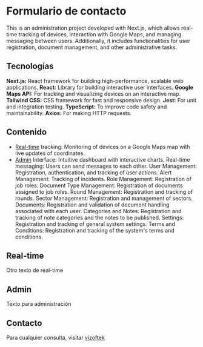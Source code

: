 # Formulario de contacto

This is an administration project developed with Next.js, which allows real-time tracking of devices, interaction with Google Maps, and managing messaging between users. Additionally, it includes functionalities for user registration, document management, and other administrative tasks.

## Tecnologías
**Next.js:** React framework for building high-performance, scalable web applications.
**React:** Library for building interactive user interfaces.
**Google Maps API:** For tracking and visualizing devices on an interactive map.
**Tailwind CSS:** CSS framework for fast and responsive design.
**Jest:** For unit and integration testing.
**TypeScript:** To improve code safety and maintainability.
**Axios:** For making HTTP requests.

## Contenido
- [Real-time](#Real-time) tracking: Monitoring of devices on a Google Maps map with live updates of coordinates.
- [Admin](#Admin) Interface: Intuitive dashboard with interactive charts.
Real-time messaging: Users can send messages to each other.
User Management: Registration, authentication, and tracking of user actions.
Alert Management: Tracking of incidents.
Role Management: Registration of job roles.
Document Type Management: Registration of documents assigned to job roles.
Round Management: Registration and tracking of rounds.
Sector Management: Registration and management of sectors.
Documents: Registration and validation of document handling associated with each user.
Categories and Notes: Registration and tracking of note categories and the notes to be published.
Settings: Registration and tracking of general system settings.
Terms and Conditions: Registration and tracking of the system's terms and conditions.

## Real-time
Otro texto de real-time

## Admin
Texto para administración

## Contacto

Para cualquier consulta, visitar [vizoftek](https://vizoftek.com)